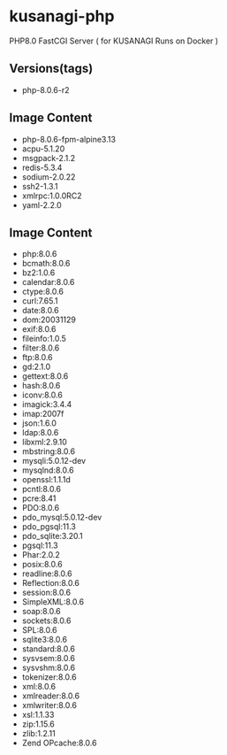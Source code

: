 # kusanagi-php
PHP8.0 FastCGI Server ( for KUSANAGI Runs on Docker )

## Versions(tags)
- php-8.0.6-r2

## Image Content
- php-8.0.6-fpm-alpine3.13
- acpu-5.1.20
- msgpack-2.1.2
- redis-5.3.4
- sodium-2.0.22
- ssh2-1.3.1
- xmlrpc:1.0.0RC2
- yaml-2.2.0

## Image Content
- php:8.0.6
- bcmath:8.0.6
- bz2:1.0.6
- calendar:8.0.6
- ctype:8.0.6
- curl:7.65.1
- date:8.0.6
- dom:20031129
- exif:8.0.6
- fileinfo:1.0.5
- filter:8.0.6
- ftp:8.0.6
- gd:2.1.0
- gettext:8.0.6
- hash:8.0.6
- iconv:8.0.6
- imagick:3.4.4
- imap:2007f
- json:1.6.0
- ldap:8.0.6
- libxml:2.9.10
- mbstring:8.0.6
- mysqli:5.0.12-dev
- mysqlnd:8.0.6
- openssl:1.1.1d
- pcntl:8.0.6
- pcre:8.41
- PDO:8.0.6
- pdo_mysql:5.0.12-dev
- pdo_pgsql:11.3
- pdo_sqlite:3.20.1
- pgsql:11.3
- Phar:2.0.2
- posix:8.0.6
- readline:8.0.6
- Reflection:8.0.6
- session:8.0.6
- SimpleXML:8.0.6
- soap:8.0.6
- sockets:8.0.6
- SPL:8.0.6
- sqlite3:8.0.6
- standard:8.0.6
- sysvsem:8.0.6
- sysvshm:8.0.6
- tokenizer:8.0.6
- xml:8.0.6
- xmlreader:8.0.6
- xmlwriter:8.0.6
- xsl:1.1.33
- zip:1.15.6
- zlib:1.2.11
- Zend OPcache:8.0.6


